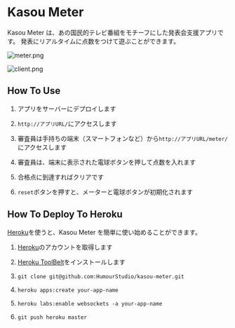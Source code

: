 Kasou Meter
===========

Kasou Meter は、あの国民的テレビ番組をモチーフにした発表会支援アプリです。
発表にリアルタイムに点数をつけて遊ぶことができます。

![meter.png](https://raw.github.com/wiki/HumourStudio/kasou-meter/images/meter.png "meter.png")

![client.png](https://raw.github.com/wiki/HumourStudio/kasou-meter/images/client.png "client.png")


How To Use
----------
1. アプリをサーバーにデプロイします

2. `http://アプリURL/`にアクセスします

3. 審査員は手持ちの端末（スマートフォンなど）から`http://アプリURL/meter/`にアクセスします

4. 審査員は、端末に表示された電球ボタンを押して点数を入れます

5. 合格点に到達すればクリアです

6. `reset`ボタンを押すと、メーターと電球ボタンが初期化されます


How To Deploy To Heroku
-----------------------
[Heroku](https://www.heroku.com/)を使うと、Kasou Meter を簡単に使い始めることができます。

1. [Heroku](https://www.heroku.com/)のアカウントを取得します

2. [Heroku ToolBelt](https://toolbelt.heroku.com)をインストールします

3. `git clone git@github.com:HumourStudio/kasou-meter.git`

4. `heroku apps:create your-app-name`

5. `heroku labs:enable websockets -a your-app-name`

6. `git push heroku master`

